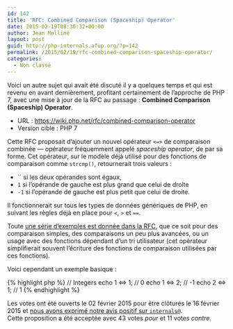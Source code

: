 ```yaml
---
id: 142
title: 'RFC: Combined Comparison (Spaceship) Operator'
date: 2015-02-19T08:30:32+00:00
author: Jean Molliné
layout: post
guid: http://php-internals.afup.org/?p=142
permalink: /2015/02/19/rfc-combined-comparison-spaceship-operator/
categories:
  - Non classé
---
```

Voici un autre sujet qui avait été discuté il y a quelques temps et qui est revenu en avant dernièrement, profitant certainement de l&rsquo;approche de PHP 7, avec une mise à jour de la RFC au passage : **Combined Comparison (Spaceship) Operator**.

  * URL : <https://wiki.php.net/rfc/combined-comparison-operator>
  * Version cible : PHP 7

Cette RFC proposait d&rsquo;ajouter un nouvel opérateur `<=>` de comparaison combinée &#8212; opérateur fréquemment appelé _spaceship operator_, de par sa forme. Cet opérateur, sur le modèle déjà utilisé pour des fonctions de comparaison comme `strcmp()`, retournerait trois valeurs :

  * `` si les deux opérandes sont égaux,
  * `1` si l&rsquo;opérande de gauche est plus grand que celui de droite
  * `-1` si l&rsquo;opérande de gauche est plus petit que celui de droite.

Il fonctionnerait sur tous les types de données génériques de PHP, en suivant les règles déjà en place pour `<`, `>` et `==`.

Toute [une série d&rsquo;exemples est donnée dans la RFC](https://wiki.php.net/rfc/combined-comparison-operator#proposal), que ce soit pour des comparaison simples, des comparaisons un peu plus avancées, ou un usage avec des fonctions dépendant d&rsquo;un tri utilisateur (cet opérateur simplifierait souvent l&rsquo;écriture des fonctions de comparaison utilisées par ces fonctions).

Voici cependant un exemple basique :

{% highlight php %}
    // Integers
    echo 1 <=> 1; // 0
    echo 1 <=> 2; // -1
    echo 2 <=> 1; // 1
{% endhighlight %}

Les votes ont été ouverts le 02 février 2015 pour être clôturés le 16 février 2015 et [nous avons exprimé notre avis positif sur `internals@`](http://news.php.net/php.internals/82758).  
Cette proposition a été acceptée avec 43 votes _pour_ et 11 votes _contre_.
